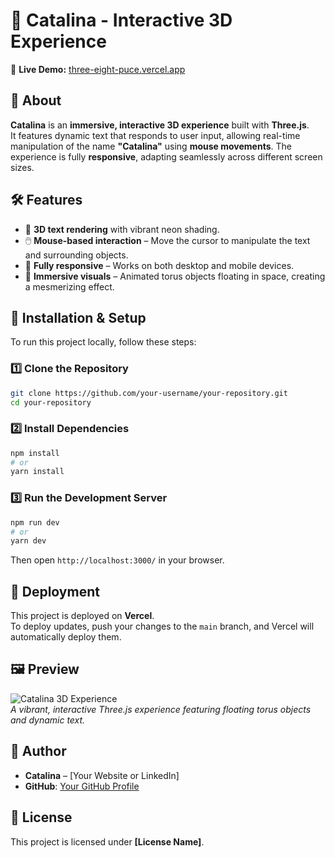 # 🌌 Catalina - Interactive 3D Experience

🚀 **Live Demo:** [three-eight-puce.vercel.app](https://three-eight-puce.vercel.app/)

## 📖 About  
**Catalina** is an **immersive, interactive 3D experience** built with **Three.js**.  
It features dynamic text that responds to user input, allowing real-time manipulation of the name **"Catalina"** using **mouse movements**. The experience is fully **responsive**, adapting seamlessly across different screen sizes.

## 🛠️ Features  
- 🎨 **3D text rendering** with vibrant neon shading.  
- 🖱️ **Mouse-based interaction** – Move the cursor to manipulate the text and surrounding objects.  
- 📱 **Fully responsive** – Works on both desktop and mobile devices.  
- 🌌 **Immersive visuals** – Animated torus objects floating in space, creating a mesmerizing effect.  

## 📂 Installation & Setup  
To run this project locally, follow these steps:

### 1️⃣ Clone the Repository  
```bash
git clone https://github.com/your-username/your-repository.git
cd your-repository
```

### 2️⃣ Install Dependencies  
```bash
npm install
# or
yarn install
```

### 3️⃣ Run the Development Server  
```bash
npm run dev
# or
yarn dev
```
Then open `http://localhost:3000/` in your browser.

## 🚀 Deployment  
This project is deployed on **Vercel**.  
To deploy updates, push your changes to the `main` branch, and Vercel will automatically deploy them.

## 🖼️ Preview  
![Catalina 3D Experience](./screenshot.png)  
*A vibrant, interactive Three.js experience featuring floating torus objects and dynamic text.*

## 👤 Author  
- **Catalina** – [Your Website or LinkedIn]  
- **GitHub**: [Your GitHub Profile](https://github.com/your-username)  

## 📄 License  
This project is licensed under **[License Name]**.


